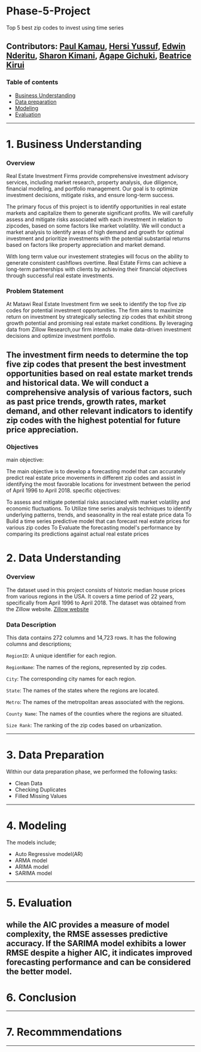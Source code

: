 # Phase-5-Project
Top 5 best zip codes to invest using time series


## Contributors: [Paul Kamau](https://github.com/kamaupaul), [Hersi Yussuf](https://github.com/HersiYussuf), [Edwin Nderitu](https://github.com/Eddie-254), [Sharon Kimani](https://github.com/Sharonkimani), [Agape Gichuki](https://github.com/Muramati), [Beatrice Kirui](https://github.com/beatrice-kirui)
### Table of contents 
- [Business Understanding](#business-understanding)
- [Data preparation](#data-preparation)
- [Modeling](#modeling)
- [Evaluation](#evaluations)

---

# 1. Business Understanding
### Overview
Real Estate Investment Firms provide comprehensive investment advisory services, including market research, property analysis, due diligence, financial modeling, and portfolio management. Our goal is to optimize investment decisions, mitigate risks, and ensure long-term success.

The primary focus of this project is to identify opportunities in real estate markets and capitalize them to generate significant profits. We will carefully assess and mitigate risks associated with each investment in relation to zipcodes, based on some factors like market volatility. We will conduct a market analysis to identify areas of high demand and growth for optimal investment and prioritize investments with the potential substantial returns based on factors like property appreciation and market demand.

With long term value our investement strategies will focus on the ability to generate consistent cashflows overtime. Real Estate Firms can achieve a long-term partnerships with clients by achieving their financial objectives through successful real estate investments.

### Problem Statement

At Matawi Real Estate Investment firm we seek to identify the top five zip codes for potential investment opportunities. The firm aims to maximize return on investment by strategically selecting zip codes that exhibit strong growth potential and promising real estate market conditions. By leveraging data from Zillow Research,our firm intends to make data-driven investment decisions and optimize investment portfolio.

The investment firm needs to determine the top five zip codes that present the best investment opportunities based on real estate market trends and historical data. We will conduct a comprehensive analysis of various factors, such as past price trends, growth rates, market demand, and other relevant indicators to identify zip codes with the highest potential for future price appreciation.
------

### Objectives

main objective:

The main objective is to develop a forecasting model that can accurately predict real estate price movements in different zip codes and assist in identifying the most favorable locations for investment between the period of April 1996 to April 2018.
specific objectives:

To assess and mitigate potential risks associated with market volatility and economic fluctuations.
To Utilize time series analysis techniques to identify underlying patterns, trends, and seasonality in the real estate price data
To Build a time series predictive model that can forecast real estate prices for various zip codes
To Evaluate the forecasting model's performance by comparing its predictions against actual real estate prices

# 2. Data Understanding
### Overview
The dataset used in this project consists of historic median house prices from various regions in the USA. It covers a time period of 22 years, specifically from April 1996 to April 2018. The dataset was obtained from the Zillow website. [Zillow website](https://github.com/learn-co-curriculum/dsc-phase-4-choosing-a-dataset/blob/main/time-series/zillow_data.csv) 

### Data Description
This data contains 272 columns and 14,723 rows. It has the following columns and descriptions;

`RegionID`: A unique identifier for each region.

`RegionName`: The names of the regions, represented by zip codes.

`City`: The corresponding city names for each region.

`State`: The names of the states where the regions are located.

`Metro`: The names of the metropolitan areas associated with the regions.

`County Name`: The names of the counties where the regions are situated.

`Size Rank`: The ranking of the zip codes based on urbanization.

------
# 3. Data Preparation
Within our data preparation phase, we performed the following tasks:
* Clean Data
* Checking Duplicates
* Filled Missing Values
    
------
# 4. Modeling
The models include;
* Auto Regressive model(AR)
* ARMA model
* ARIMA model
* SARIMA model

-------
# 5. Evaluation 
while the AIC provides a measure of model complexity, the RMSE assesses predictive accuracy. If the SARIMA model exhibits a lower RMSE despite a higher AIC, it indicates improved forecasting performance and can be considered the better model.
-------

# 6. Conclusion



---

# 7. Recommmendations

---
 

